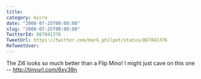 ```yaml
---
title: 
category: micro
date: "2008-07-25T00:00:00"
slug: "2008-07-25T00:00:00"
TwitterId: 867841376
TweetUrl: https://twitter.com/mark_philpot/status/867841376
ReTweetUser: 
---
```


The Zi6 looks so much better than a Flip Mino!  I might just cave on this one -- http://tinyurl.com/6xy39n